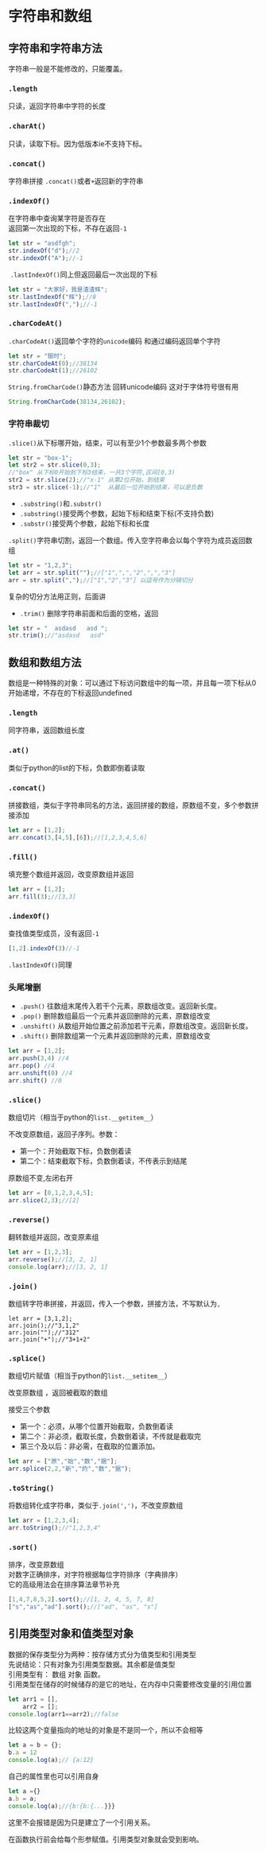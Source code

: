 # 字符串和数组

## 字符串和字符串方法

字符串一般是不能修改的，只能覆盖。

### `.length`

只读，返回字符串中字符的长度

### `.charAt()`

只读，读取下标。因为低版本ie不支持下标。

### `.concat()`

字符串拼接 `.concat()`或者`+`返回新的字符串

### `.indexOf()`

在字符串中查询某字符是否存在  
返回第一次出现的下标，不存在返回`-1`

```js
let str = "asdfgh";
str.indexOf("d");//2
str.indexOf("A");//-1
```

​    `.lastIndexOf()`同上但返回最后一次出现的下标

```js
let str = "大家好，我是渣渣辉";
str.lastIndexOf("辉");//8
str.lastIndexOf(",");//-1
```

### `.charCodeAt()`

`.charCodeAt()`返回单个字符的`unicode`编码 和通过编码返回单个字符

```js
let str = "银时";
str.charCodeAt(0);//38134
str.charCodeAt(1);//26102
```

  `String.fromCharCode()`静态方法 回转unicode编码 这对于字体符号很有用

```js
String.fromCharCode(38134,26102); 
```

### 字符串裁切

`.slice()`从下标哪开始，结束，可以有至少1个参数最多两个参数

```js
let str = "box-1";
let str2 = str.slice(0,3);
//"box" 从下标0开始到下标3结束，一共3个字符,区间[0,3)
str2 = str.slice(2);//"x-1" 从第2位开始，到结束
str3 = str.slice(-1);//"1"  从最后一位开始到结束，可以是负数
```

- `.substring()`和`.substr()`
- `.substring()`接受两个参数，起始下标和结束下标(不支持负数)
- `.substr()`接受两个参数，起始下标和长度

`.split()`字符串切割，返回一个数组。传入空字符串会以每个字符为成员返回数组

```js
let str = "1,2,3";
let arr = str.split("");//["1",",","2",",","3"]
arr = str.split(",");//["1","2","3"] 以逗号作为分隔切分
```

复杂的切分方法用正则，后面讲

* `.trim()` 删除字符串前面和后面的空格，返回

```js
let str = "  asdasd   asd ";
str.trim();//"asdasd   asd"
```

## 数组和数组方法

数组是一种特殊的对象：可以通过下标访问数组中的每一项，并且每一项下标从0开始递增，不存在的下标返回undefined

### `.length`

同字符串，返回数组长度

### `.at()`

类似于python的list的下标，负数即倒着读取

### `.concat()`

拼接数组，类似于字符串同名的方法，返回拼接的数组，原数组不变，多个参数拼接添加

```js
let arr = [1,2];
arr.concat(3,[4,5],[6]);//[1,2,3,4,5,6]
```

### `.fill()`

填充整个数组并返回，改变原数组并返回

```js
let arr = [1,2];
arr.fill(3);//[3,3]
```

### `.indexOf()`

查找值类型成员，没有返回`-1`

```js
[1,2].indexOf(3)//-1
```

`.lastIndexOf()`同理

### 头尾增删

- `.push()` 往数组末尾传入若干个元素，原数组改变。返回新长度。
- `.pop()` 删除数组最后一个元素并返回删除的元素，原数组改变
- `.unshift()` 从数组开始位置之前添加若干元素，原数组改变。返回新长度。
- `.shift()` 删除数组第一个元素并返回删除的元素，原数组改变

```js
let arr = [1,2];
arr.push(3,4) //4
arr.pop() //4
arr.unshift(0) //4
arr.shift() //0
```

### `.slice()`

数组切片（相当于python的`list.__getitem__`）

不改变原数组，返回子序列。参数：

- 第一个：开始截取下标，负数倒着读
- 第二个：结束截取下标，负数倒着读，不传表示到结尾

原数组不变,左闭右开

```js
let arr = [0,1,2,3,4,5];
arr.slice(2,3);//[2]
```

### `.reverse()`

翻转数组并返回，改变原素组

```js
let arr = [1,2,3];
arr.reverse();//[3, 2, 1]
console.log(arr);//[3, 2, 1]
```

### `.join()`

数组转字符串拼接，并返回，传入一个参数，拼接方法，不写默认为`,`

```JS
let arr = [3,1,2];
arr.join();//"3,1,2"
arr.join("");//"312"
arr.join("+");//"3+1+2"
```

### `.splice()`

数组切片赋值（相当于python的`list.__setitem__`）

改变原数组 ，返回被截取的数组

接受三个参数

- 第一个：必须，从哪个位置开始截取，负数倒着读
- 第二个：非必须，截取长度，负数倒着读，不传就是截取完
- 第三个及以后：非必需，在截取的位置添加。

```js
let arr = ["原","始","数","据"];
arr.splice(2,2,"新","的","数","据");
```

### `.toString()`

将数组转化成字符串，类似于`.join(',')`，不改变原数组

```js
let arr = [1,2,3,4];
arr.toString();//"1,2,3,4"
```

### `.sort()`

排序，改变原数组    
对数字正确排序，对字符根据每位字符排序（字典排序）    
它的高级用法会在排序算法章节补充

```js
[1,4,7,8,5,2].sort();//[1, 2, 4, 5, 7, 8]
["s","as","ad"].sort();//["ad", "as", "s"]
```

## 引用类型对象和值类型对象

数据的保存类型分为两种：按存储方式分为值类型和引用类型    
先说结论：只有对象为引用类型数据。其余都是值类型    
引用类型有： 数组 对象 函数。    
引用类型在储存的时候储存的是它的地址，在内存中只需要修改变量的引用位置

```js
let arr1 = [],
    arr2 = [];
console.log(arr1==arr2);//false
```

比较这两个变量指向的地址的对象是不是同一个，所以不会相等

```js
let a = b = {};
b.a = 12
console.log(a);// {a:12}
```

自己的属性里也可以引用自身

```js
let a ={}
a.b = a;
console.log(a);//{b:{b:{...}}}
```

这里不会报错是因为只是建立了一个引用关系。

在函数执行前会给每个形参赋值。引用类型对象就会受到影响。
